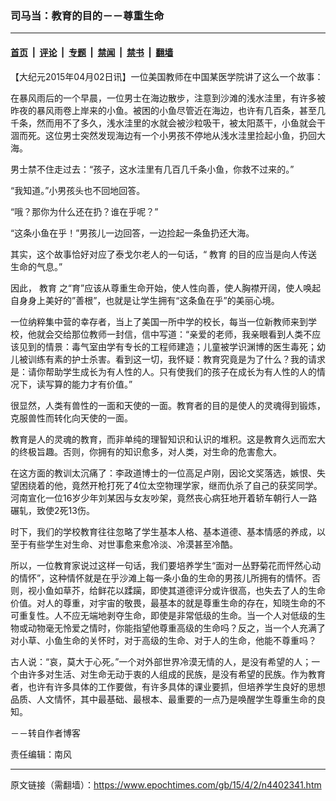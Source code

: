 ### 司马当：教育的目的－－尊重生命

---

#### [首页](../../../..?n4402341) &nbsp;|&nbsp; [评论](../../../../../epoch-comment?n4402341) &nbsp;|&nbsp; [专题](../../../../../epoch-special?n4402341) &nbsp;|&nbsp; [禁闻](../../../../../epoch-news?n4402341) &nbsp;|&nbsp; [禁书](../../../../../books?n4402341) &nbsp;|&nbsp; [翻墙](https://github.com/gfw-breaker/nogfw/blob/master/README.md?n4402341)


<div class="post_content" id="artbody" itemprop="articleBody">
 <!-- article content begin -->
 <p>
  【大纪元2015年04月02日讯】一位美国教师在中国某医学院讲了这么一个故事：
 </p>
 <p>
  在暴风雨后的一个早晨，一位男士在海边散步，注意到沙滩的浅水洼里，有许多被昨夜的暴风雨卷上岸来的小鱼。被困的小鱼尽管近在海边，也许有几百条，甚至几千条，然而用不了多久，浅水洼里的水就会被沙粒吸干，被太阳蒸干，小鱼就会干涸而死。这位男士突然发现海边有一个小男孩不停地从浅水洼里捡起小鱼，扔回大海。
 </p>
 <p>
  男士禁不住走过去：“孩子，这水洼里有几百几千条小鱼，你救不过来的。”
 </p>
 <p>
  “我知道。”小男孩头也不回地回答。
 </p>
 <p>
  “哦？那你为什么还在扔？谁在乎呢？”
 </p>
 <p>
  “这条小鱼在乎！”男孩儿一边回答，一边捡起一条鱼扔还大海。
 </p>
 <p>
  其实，这个故事恰好对应了泰戈尔老人的一句话，“
  <ok href="https://www.epochtimes.com/gb/tag/%E6%95%99%E8%82%B2.html">
   教育
  </ok>
  的目的应当是向人传送生命的气息。”
 </p>
 <p>
  因此，
  <ok href="https://www.epochtimes.com/gb/tag/%E6%95%99%E8%82%B2.html">
   教育
  </ok>
  之“育”应该从尊重生命开始，使人性向善，使人胸襟开阔，使人唤起自身身上美好的”善根”，也就是让学生拥有“这条鱼在乎”的美丽心境。
 </p>
 <p>
  一位纳粹集中营的幸存者，当上了美国一所中学的校长，每当一位新教师来到学校，他就会交给那位教师一封信，信中写道：“亲爱的老师，我亲眼看到人类不应该见到的情景：毒气室由学有专长的工程师建造；儿童被学识渊博的医生毒死；幼儿被训练有素的护士杀害。看到这一切，我怀疑：教育究竟是为了什么？我的请求是：请你帮助学生成长为有人性的人。只有使我们的孩子在成长为有人性的人的情况下，读写算的能力才有价值。”
 </p>
 <p>
  很显然，人类有兽性的一面和天使的一面。教育者的目的是使人的灵魂得到锻炼，克服兽性而转化向天使的一面。
 </p>
 <p>
  教育是人的灵魂的教育，而非单纯的理智知识和认识的堆积。这是教育久远而宏大的终极旨趣。否则，你拥有的知识愈多，对人类，对生命的危害愈大。
 </p>
 <p>
  在这方面的教训太沉痛了：李政道博士的一位高足卢刚，因论文奖落选，嫉恨、失望困绕着的他，竟然开枪打死了4位太空物理学家，继而仇杀了自己的获奖同学。河南宣化一位16岁少年刘某因与女友吵架，竟然丧心病狂地开着轿车朝行人一路碾轧，致使2死13伤。
 </p>
 <p>
  时下，我们的学校教育往往忽略了学生基本人格、基本道德、基本情感的养成，以至于有些学生对生命、对世事愈来愈冷淡、冷漠甚至冷酷。
 </p>
 <p>
  所以，一位教育家说过这样一句话，我们要培养学生“面对一丛野菊花而怦然心动的情怀”，这种情怀就是在乎沙滩上每一条小鱼的生命的男孩儿所拥有的情怀。否则，视小鱼如草芥，给鲜花以蹂躏，即使其道德评分或许很高，也失去了人的生命价值。对人的尊重，对宇宙的敬畏，最基本的就是尊重生命的存在，知晓生命的不可重复性。人不应无端地剥夺生命，即使是非常低级的生命。当一个人对低级的生物或动物毫无怜爱之情时，你能指望他尊重高级的生命吗？反之，当一个人充满了对小草、小鱼生命的关怀时，对于高级的生命、对于人的生命，他能不尊重吗？
 </p>
 <p>
  古人说：“哀，莫大于心死。”一个对外部世界冷漠无情的人，是没有希望的人；一个由许多对生活、对生命无动于衷的人组成的民族，是没有希望的民族。作为教育者，也许有许多具体的工作要做，有许多具体的课业要抓，但培养学生良好的思想品质、人文情怀，其中最基础、最根本、最重要的一点乃是唤醒学生尊重生命的良知。
 </p>
 <p>
  －－转自作者博客
 </p>
 <p>
  责任编辑：南风
 </p>
 <!-- article content end -->
 <div id="below_article_ad">
 </div>
</div>


---

原文链接（需翻墙）：https://www.epochtimes.com/gb/15/4/2/n4402341.htm